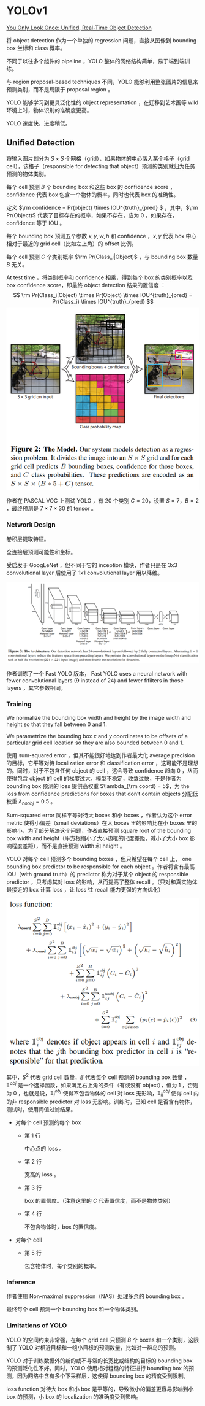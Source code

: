 # YOLOv1

[You Only Look Once: Unified, Real-Time Object Detection](https://arxiv.org/abs/1506.02640)

将 object detection 作为一个单独的 regression 问题，直接从图像到 bounding box 坐标和 class 概率。

不同于以往多个组件的 pipeline ，YOLO 整体的网络结构简单，易于端到端训练。

与 region proposal-based techniques 不同，YOLO 能够利用整张图片的信息来预测类别，而不是局限于 proposal region 。

YOLO 能够学习到更具泛化性的 object representation ，在迁移到艺术画等 wild 环境上时，物体识别的准确度更高。

YOLO 速度快，进度稍低。

## Unified Detection

将输入图片划分为 $S \times S$ 个网格（grid），如果物体的中心落入某个格子（grid cell），该格子（responsible for detecting that object）预测的类别就归为任务预测的物体类别。

每个 cell 预测 $B$ 个 bounding box 和这些 box 的 confidence score ，confidence 代表 box 包含一个物体的概率，同时也代表 box 的准确性。

定义 $\rm confidence = Pr(object) \times IOU^{truth}_{pred} $ ，其中，$\rm Pr(Object)$ 代表了目标存在的概率，如果不存在，应为 $0$ ，如果存在，confidence 等于 IOU 。

每个 bounding box 预测五个参数 $x,y,w,h$ 和 confidence ，$x,y$ 代表 box 中心相对于最近的 grid cell（比如左上角）的 offset 比例。

每个 cell 预测 $C$ 个类别概率 $\rm Pr(Class_i|Object)$ ，与 bounding box 数量 $B$ 无关。

At test time ，将类别概率和 confidence 相乘，得到每个 box 的类别概率以及 box confidence score，即最终 object detection 结果的置信度 ：
$$
\rm Pr(Class_i|Object) \times Pr(Object) \times IOU^{truth}_{pred} = Pr(Class_i) \times IOU^{truth}_{pred}
$$
![image-20230504110908494](images/YOLOv1/image-20230504110908494.png)

作者在 PASCAL VOC 上测试 YOLO ，有 20 个类别 $C = 20$，设置 $S = 7，B = 2$ ，最终预测是 $7 \times 7 \times 30$ 的 tensor 。

### Network Design

卷积层提取特征。

全连接层预测可能性和坐标。

受启发于 GoogLeNet ，但不同于它的 inception 模块，作者只是在 3x3 convolutional layer 后使用了 1x1 convolutional layer 用以降维。

![image-20230504111113735](images/YOLOv1/image-20230504111113735.png)

作者训练了一个 Fast YOLO 版本， Fast YOLO uses a neural network with fewer convolutional layers (9 instead of 24) and fewer fifilters in those layers ，其它参数相同。

### Training

 We normalize the bounding box width and height by the image width and height so that they fall between 0 and 1.

 We parametrize the bounding box $x$ and $y$ coordinates to be offsets of a particular grid cell location so they are also bounded between 0 and 1.

使用 sum-squared error ，但其不能很好地达到作者最大化  average precision 的目标，它平等对待 localization error 和 classification error ，这可能不是理想的。同时，对于不包含任何 object 的 cell ，这会导致 confidence 趋向 $0$ ，从而使得包含 object 的 cell 的梯度过大，模型不稳定，收敛过快，于是作者为 bounding box 预测的 loss 提供高权重 $\lambda_{\rm coord} = 5$，为  the loss from confidence predictions for boxes that don’t contain objects 分配低权重 $\lambda_{noobj} = 0.5$ 。

Sum-squared error 同样平等对待大 boxes 和小 boxes ，作者认为这个 error metric 使得小偏差（small deviations）在大 boxes 里的影响比在小 boxes 里的影响小，为了部分解决这个问题，作者直接预测 square root of the bounding box width and height（平方根缩小了大小边框的尺度差距，减小了大小 box 影响程度差距），而不是直接预测 width 和 height 。

YOLO 对每个 cell 预测多个 bounding boxes ，但只希望在每个 cell 上， one bounding box predictor to be responsible for each object 。作者将含有最高 IOU（with ground truth）的 predictor 称为对于某个 object 的 responsible predictor ，只考虑其对 loss 的影响，从而提高了整体 recall 。（只对和真实物体最接近的 box 计算 loss ，让 loss 往 recall 能力更强的方向优化）

![image-20230504132953426](images/YOLOv1/image-20230504132953426.png)

其中，$S^2$ 代表 grid cell 数量，$B$ 代表每个 cell 预测的 bounding box 数量 ， $\mathbb1^{obj}$ 是一个选择函数，如果满足右上角的条件（有或没有 object），值为 $1$ ，否则为 $0$ ，也就是说，$\mathbb1^{obj}_i$ 使得不包含物体的 cell 对 loss 无影响，$\mathbb1^{obj}_{ij}$ 使得 cell 内的非 responsible predictor 对 loss 无影响。训练时，已知 cell 是否含有物体，测试时，使用阈值过滤结果。

- 对每个 cell 预测的每个 box

  - 第 1 行

    中心点的 loss 。

  - 第 2 行

  	宽高的 loss 。

  - 第 3 行

  	box 的置信度。（注意这里的 $C$ 代表置信度，而不是物体类别）

  - 第 4 行

  	不包含物体时，box 的置信度。

- 对每个 cell

	- 第 5 行

		包含物体时，每个类别的概率。


### Inference

作者使用 Non-maximal suppression（NAS）处理多余的 bounding box 。

最终每个 cell 预测一个 bounding box 和一个物体类别。

###  Limitations of YOLO

YOLO 的空间约束非常强，在每个 grid cell 只预测 $B$ 个 boxes 和一个类别，这限制了 YOLO 对相近目标和一组小目标的预测数量，比如对一群鸟的预测。

YOLO 对于训练数据外的新的或不寻常的长宽比或结构的目标的 bounding box 的预测泛化性不好。同时，YOLO 使用相对粗糙的特征进行 bounding box 的预测，因为网络中含有多个下采样层，这使得 bounding box 的精度受到限制。

loss function 对待大 box 和小 box 是平等的，导致微小的偏差更容易影响到小 box 的预测，小 box 的 localization 的准确度受到影响。